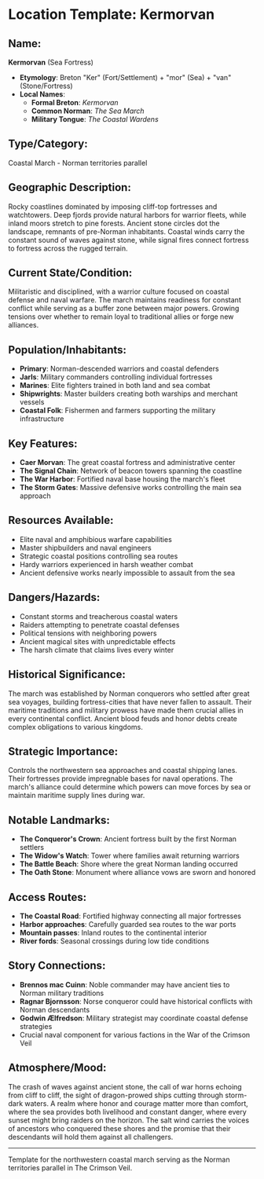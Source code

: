 # Location Template: Kermorvan

## Name:
**Kermorvan** (Sea Fortress)
- **Etymology**: Breton "Ker" (Fort/Settlement) + "mor" (Sea) + "van" (Stone/Fortress)
- **Local Names**: 
  - **Formal Breton**: *Kermorvan*
  - **Common Norman**: *The Sea March*
  - **Military Tongue**: *The Coastal Wardens*

## Type/Category:
Coastal March - Norman territories parallel

## Geographic Description:
Rocky coastlines dominated by imposing cliff-top fortresses and watchtowers. Deep fjords provide natural harbors for warrior fleets, while inland moors stretch to pine forests. Ancient stone circles dot the landscape, remnants of pre-Norman inhabitants. Coastal winds carry the constant sound of waves against stone, while signal fires connect fortress to fortress across the rugged terrain.

## Current State/Condition:
Militaristic and disciplined, with a warrior culture focused on coastal defense and naval warfare. The march maintains readiness for constant conflict while serving as a buffer zone between major powers. Growing tensions over whether to remain loyal to traditional allies or forge new alliances.

## Population/Inhabitants:
- **Primary**: Norman-descended warriors and coastal defenders
- **Jarls**: Military commanders controlling individual fortresses
- **Marines**: Elite fighters trained in both land and sea combat
- **Shipwrights**: Master builders creating both warships and merchant vessels
- **Coastal Folk**: Fishermen and farmers supporting the military infrastructure

## Key Features:
- **Caer Morvan**: The great coastal fortress and administrative center
- **The Signal Chain**: Network of beacon towers spanning the coastline
- **The War Harbor**: Fortified naval base housing the march's fleet
- **The Storm Gates**: Massive defensive works controlling the main sea approach

## Resources Available:
- Elite naval and amphibious warfare capabilities
- Master shipbuilders and naval engineers
- Strategic coastal positions controlling sea routes
- Hardy warriors experienced in harsh weather combat
- Ancient defensive works nearly impossible to assault from the sea

## Dangers/Hazards:
- Constant storms and treacherous coastal waters
- Raiders attempting to penetrate coastal defenses
- Political tensions with neighboring powers
- Ancient magical sites with unpredictable effects
- The harsh climate that claims lives every winter

## Historical Significance:
The march was established by Norman conquerors who settled after great sea voyages, building fortress-cities that have never fallen to assault. Their maritime traditions and military prowess have made them crucial allies in every continental conflict. Ancient blood feuds and honor debts create complex obligations to various kingdoms.

## Strategic Importance:
Controls the northwestern sea approaches and coastal shipping lanes. Their fortresses provide impregnable bases for naval operations. The march's alliance could determine which powers can move forces by sea or maintain maritime supply lines during war.

## Notable Landmarks:
- **The Conqueror's Crown**: Ancient fortress built by the first Norman settlers
- **The Widow's Watch**: Tower where families await returning warriors
- **The Battle Beach**: Shore where the great Norman landing occurred
- **The Oath Stone**: Monument where alliance vows are sworn and honored

## Access Routes:
- **The Coastal Road**: Fortified highway connecting all major fortresses
- **Harbor approaches**: Carefully guarded sea routes to the war ports
- **Mountain passes**: Inland routes to the continental interior
- **River fords**: Seasonal crossings during low tide conditions

## Story Connections:
- **Brennos mac Cuinn**: Noble commander may have ancient ties to Norman military traditions
- **Ragnar Bjornsson**: Norse conqueror could have historical conflicts with Norman descendants
- **Godwin Ælfredson**: Military strategist may coordinate coastal defense strategies
- Crucial naval component for various factions in the War of the Crimson Veil

## Atmosphere/Mood:
The crash of waves against ancient stone, the call of war horns echoing from cliff to cliff, the sight of dragon-prowed ships cutting through storm-dark waters. A realm where honor and courage matter more than comfort, where the sea provides both livelihood and constant danger, where every sunset might bring raiders on the horizon. The salt wind carries the voices of ancestors who conquered these shores and the promise that their descendants will hold them against all challengers.

---
Template for the northwestern coastal march serving as the Norman territories parallel in The Crimson Veil.
